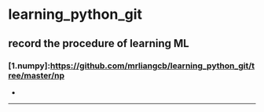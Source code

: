 # learning_python_git

## record the procedure of learning ML


### [1.numpy]:https://github.com/mrliangcb/learning_python_git/tree/master/np 

-

---



